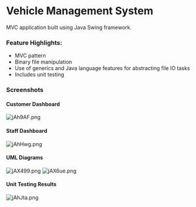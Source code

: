 # Vehicle Management System

MVC application built using Java Swing framework.

### Feature Highlights:
- MVC pattern
- Binary file manipulation
- Use of generics and Java language features for abstracting file IO tasks
- Includes unit testing

### Screenshots
#### Customer Dashboard
![jAh9AF.png](https://iili.io/jAh9AF.png)

#### Staff Dashboard
![jAhHwg.png](https://iili.io/jAhHwg.png)

#### UML Diagrams
![jAX499.png](https://iili.io/jAX499.png)
![jAX6ue.png](https://iili.io/jAX6ue.png)

#### Unit Testing Results
![jAhJta.png](https://iili.io/jAhJta.png)
